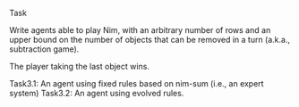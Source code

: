 Task

Write agents able to play Nim, with an arbitrary number of rows and an upper bound  on the number of objects that can be removed in a turn (a.k.a., subtraction game).

The player taking the last object wins.

Task3.1: An agent using fixed rules based on nim-sum (i.e., an expert system)
Task3.2: An agent using evolved rules.

